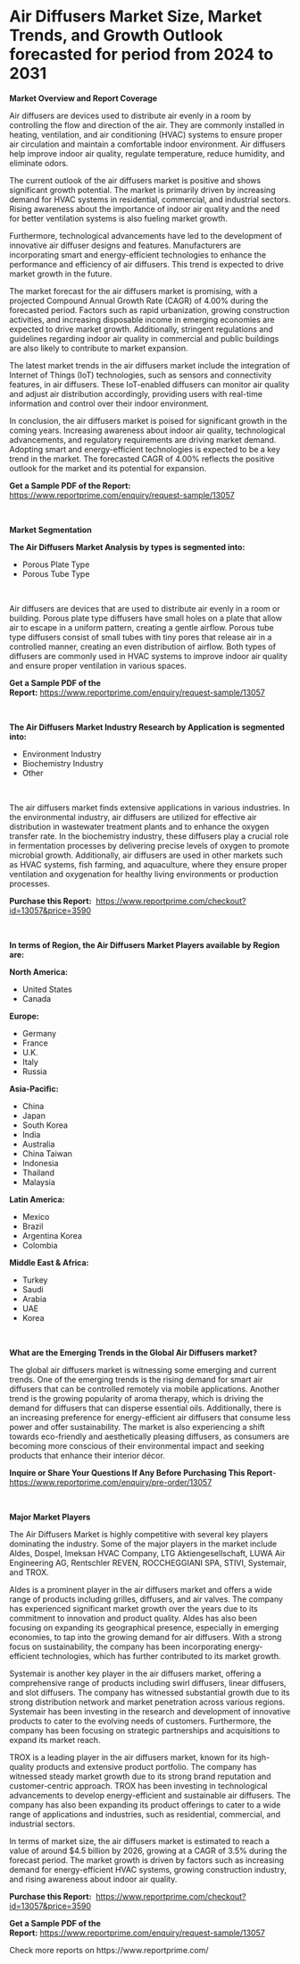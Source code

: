 <p><h1>Air Diffusers Market Size, Market Trends, and Growth Outlook forecasted for period from 2024 to 2031</h1></p><p><strong>Market Overview and Report Coverage</strong></p>
<p><p>Air diffusers are devices used to distribute air evenly in a room by controlling the flow and direction of the air. They are commonly installed in heating, ventilation, and air conditioning (HVAC) systems to ensure proper air circulation and maintain a comfortable indoor environment. Air diffusers help improve indoor air quality, regulate temperature, reduce humidity, and eliminate odors.</p><p>The current outlook of the air diffusers market is positive and shows significant growth potential. The market is primarily driven by increasing demand for HVAC systems in residential, commercial, and industrial sectors. Rising awareness about the importance of indoor air quality and the need for better ventilation systems is also fueling market growth.</p><p>Furthermore, technological advancements have led to the development of innovative air diffuser designs and features. Manufacturers are incorporating smart and energy-efficient technologies to enhance the performance and efficiency of air diffusers. This trend is expected to drive market growth in the future.</p><p>The market forecast for the air diffusers market is promising, with a projected Compound Annual Growth Rate (CAGR) of 4.00% during the forecasted period. Factors such as rapid urbanization, growing construction activities, and increasing disposable income in emerging economies are expected to drive market growth. Additionally, stringent regulations and guidelines regarding indoor air quality in commercial and public buildings are also likely to contribute to market expansion.</p><p>The latest market trends in the air diffusers market include the integration of Internet of Things (IoT) technologies, such as sensors and connectivity features, in air diffusers. These IoT-enabled diffusers can monitor air quality and adjust air distribution accordingly, providing users with real-time information and control over their indoor environment.</p><p>In conclusion, the air diffusers market is poised for significant growth in the coming years. Increasing awareness about indoor air quality, technological advancements, and regulatory requirements are driving market demand. Adopting smart and energy-efficient technologies is expected to be a key trend in the market. The forecasted CAGR of 4.00% reflects the positive outlook for the market and its potential for expansion.</p></p>
<p><strong>Get a Sample PDF of the Report:</strong> <a href="https://www.reportprime.com/enquiry/request-sample/13057">https://www.reportprime.com/enquiry/request-sample/13057</a></p>
<p>&nbsp;</p>
<p><strong>Market Segmentation</strong></p>
<p><strong>The Air Diffusers Market Analysis by types is segmented into:</strong></p>
<p><ul><li>Porous Plate Type</li><li>Porous Tube Type</li></ul></p>
<p>&nbsp;</p>
<p><p>Air diffusers are devices that are used to distribute air evenly in a room or building. Porous plate type diffusers have small holes on a plate that allow air to escape in a uniform pattern, creating a gentle airflow. Porous tube type diffusers consist of small tubes with tiny pores that release air in a controlled manner, creating an even distribution of airflow. Both types of diffusers are commonly used in HVAC systems to improve indoor air quality and ensure proper ventilation in various spaces.</p></p>
<p><strong>Get a Sample PDF of the Report:</strong>&nbsp;<a href="https://www.reportprime.com/enquiry/request-sample/13057">https://www.reportprime.com/enquiry/request-sample/13057</a></p>
<p>&nbsp;</p>
<p><strong>The Air Diffusers Market Industry Research by Application is segmented into:</strong></p>
<p><ul><li>Environment Industry</li><li>Biochemistry Industry</li><li>Other</li></ul></p>
<p>&nbsp;</p>
<p><p>The air diffusers market finds extensive applications in various industries. In the environmental industry, air diffusers are utilized for effective air distribution in wastewater treatment plants and to enhance the oxygen transfer rate. In the biochemistry industry, these diffusers play a crucial role in fermentation processes by delivering precise levels of oxygen to promote microbial growth. Additionally, air diffusers are used in other markets such as HVAC systems, fish farming, and aquaculture, where they ensure proper ventilation and oxygenation for healthy living environments or production processes.</p></p>
<p><strong>Purchase this Report:</strong>&nbsp; <a href="https://www.reportprime.com/checkout?id=13057&price=3590">https://www.reportprime.com/checkout?id=13057&price=3590</a></p>
<p>&nbsp;</p>
<p><strong>In terms of Region, the Air Diffusers Market Players available by Region are:</strong></p>
<p>
    <p> <strong> North America: </strong>
        <ul>
            <li>United States</li>
            <li>Canada</li>
        </ul>
        </p> 
    <p> <strong> Europe: </strong>
        <ul>
            <li>Germany</li>
            <li>France</li>
            <li>U.K.</li>
            <li>Italy</li>
            <li>Russia</li>
        </ul>
        </p> 
    <p> <strong> Asia-Pacific: </strong>
        <ul>
            <li>China</li>
            <li>Japan</li>
            <li>South Korea</li>
            <li>India</li>
            <li>Australia</li>
            <li>China Taiwan</li>
            <li>Indonesia</li>
            <li>Thailand</li>
            <li>Malaysia</li>
        </ul>
        </p> 
    <p> <strong> Latin America: </strong>
        <ul>
            <li>Mexico</li>
            <li>Brazil</li>
            <li>Argentina Korea</li>
            <li>Colombia</li>
        </ul>
        </p> 
    <p> <strong> Middle East & Africa: </strong>
        <ul>
            <li>Turkey</li>
            <li>Saudi</li>
            <li>Arabia</li>
            <li>UAE</li>
            <li>Korea</li>
        </ul>
    </p>
    </p>
<p>&nbsp;</p>
<p><strong>What are the Emerging Trends in the Global Air Diffusers market?</strong></p>
<p><p>The global air diffusers market is witnessing some emerging and current trends. One of the emerging trends is the rising demand for smart air diffusers that can be controlled remotely via mobile applications. Another trend is the growing popularity of aroma therapy, which is driving the demand for diffusers that can disperse essential oils. Additionally, there is an increasing preference for energy-efficient air diffusers that consume less power and offer sustainability. The market is also experiencing a shift towards eco-friendly and aesthetically pleasing diffusers, as consumers are becoming more conscious of their environmental impact and seeking products that enhance their interior décor.</p></p>
<p><strong>Inquire or Share Your Questions If Any Before Purchasing This Report</strong>- <a href="https://www.reportprime.com/enquiry/pre-order/13057">https://www.reportprime.com/enquiry/pre-order/13057</a></p>
<p>&nbsp;</p>
<p><strong>Major Market Players</strong></p>
<p><p>The Air Diffusers Market is highly competitive with several key players dominating the industry. Some of the major players in the market include Aldes, Dospel, Imeksan HVAC Company, LTG Aktiengesellschaft, LUWA Air Engineering AG, Rentschler REVEN, ROCCHEGGIANI SPA, STIVI, Systemair, and TROX.</p><p>Aldes is a prominent player in the air diffusers market and offers a wide range of products including grilles, diffusers, and air valves. The company has experienced significant market growth over the years due to its commitment to innovation and product quality. Aldes has also been focusing on expanding its geographical presence, especially in emerging economies, to tap into the growing demand for air diffusers. With a strong focus on sustainability, the company has been incorporating energy-efficient technologies, which has further contributed to its market growth.</p><p>Systemair is another key player in the air diffusers market, offering a comprehensive range of products including swirl diffusers, linear diffusers, and slot diffusers. The company has witnessed substantial growth due to its strong distribution network and market penetration across various regions. Systemair has been investing in the research and development of innovative products to cater to the evolving needs of customers. Furthermore, the company has been focusing on strategic partnerships and acquisitions to expand its market reach.</p><p>TROX is a leading player in the air diffusers market, known for its high-quality products and extensive product portfolio. The company has witnessed steady market growth due to its strong brand reputation and customer-centric approach. TROX has been investing in technological advancements to develop energy-efficient and sustainable air diffusers. The company has also been expanding its product offerings to cater to a wide range of applications and industries, such as residential, commercial, and industrial sectors.</p><p>In terms of market size, the air diffusers market is estimated to reach a value of around $4.5 billion by 2026, growing at a CAGR of 3.5% during the forecast period. The market growth is driven by factors such as increasing demand for energy-efficient HVAC systems, growing construction industry, and rising awareness about indoor air quality.</p></p>
<p><strong>Purchase this Report:</strong>&nbsp;&nbsp;<a href="https://www.reportprime.com/checkout?id=13057&price=3590">https://www.reportprime.com/checkout?id=13057&price=3590</a></p>
<p></p>
<p><strong>Get a Sample PDF of the Report:</strong>&nbsp;<a href="https://www.reportprime.com/enquiry/request-sample/13057">https://www.reportprime.com/enquiry/request-sample/13057</a></p>
<p>Check more reports on https://www.reportprime.com/</p>